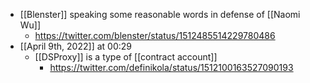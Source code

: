 - [[Blenster]] speaking some reasonable words in defense of [[Naomi Wu]]
    - https://twitter.com/blenster/status/1512485514229780486
- [[April 9th, 2022]] at 00:29
    - [[DSProxy]] is a type of [[contract account]]
        - https://twitter.com/definikola/status/1512100163527090193
